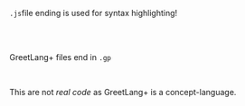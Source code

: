 `.js`file ending is used for syntax highlighting! 

<br />
<br />

GreetLang+ files end in `.gp`

<br />

This are not *real code* as GreetLang+ is a concept-language. 
